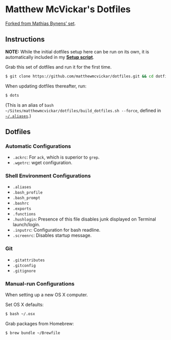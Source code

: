 # Matthew McVickar's Dotfiles

[Forked from Mathias Bynens’ set](https://github.com/mathiasbynens/dotfiles/).


## Instructions

**NOTE:** While the initial dotfiles setup here can be run on its own, it is automatically included in my **[Setup script](https://github.com/matthewmcvickar/setup)**.

Grab this set of dotfiles and run it for the first time.

```sh
$ git clone https://github.com/matthewmcvickar/dotfiles.git && cd dotfiles && ./build_dotfiles.sh --force
```

When updating dotfiles thereafter, run:

```sh
$ dots
```

(This is an alias of `bash ~/Sites/matthewmcvickar/dotfiles/build_dotfiles.sh --force`, defined in [`~/.aliases`](.aliases).)


## Dotfiles

### Automatic Configurations

- `.ackrc`: For `ack`, which is superior to `grep`.
- `.wgetrc`: wget configuration.

### Shell Environment Configurations

- `.aliases`
- `.bash_profile`
- `.bash_prompt`
- `.bashrc`
- `.exports`
- `.functions`
- `.hushlogin`: Presence of this file disables junk displayed on Terminal launch/login.
- `.inputrc`: Configuration for bash readline.
- `.screenrc`: Disables startup message.

### Git

- `.gitattributes`
- `.gitconfig`
- `.gitignore`

### Manual-run Configurations

When setting up a new OS X computer.

Set OS X defaults:

```sh
$ bash ~/.osx
```

Grab packages from Homebrew:

```sh
$ brew bundle ~/Brewfile
```
